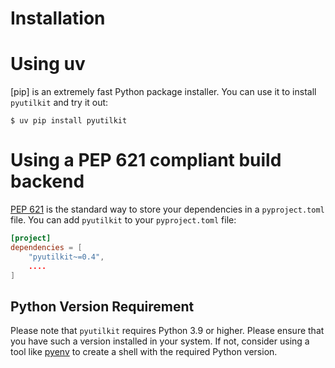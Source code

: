 # Installation

# Using uv

[pip] is an extremely fast Python package installer.
You can use it to install `pyutilkit` and try it out:

```console
$ uv pip install pyutilkit
```

# Using a PEP 621 compliant build backend

[PEP 621] is the standard way to store your dependencies in a `pyproject.toml` file.
You can add `pyutilkit` to your `pyproject.toml` file:

```toml
[project]
dependencies = [
    "pyutilkit~=0.4",
    ....
]
```

## Python Version Requirement

Please note that `pyutilkit` requires Python 3.9 or higher. Please ensure
that you have such a version installed in your system. If not,
consider using a tool like [pyenv] to create a shell with the required Python version.

[uv]: https://github.com/astral-sh/uv
[PEP 621]: https://peps.python.org/pep-0621/
[pyenv]: https://github.com/pyenv/pyenv
